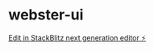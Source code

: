 # webster-ui

[Edit in StackBlitz next generation editor ⚡️](https://stackblitz.com/~/github.com/krVatsal/webster-ui)